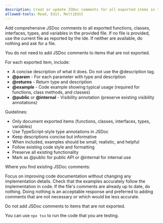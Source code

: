 ```yaml
---
description: Creat or update JSDoc comments for all exported items in the provided file or directory.
allowed-tools: Read, Edit, MultiEdit
---
```


Add comprehensive JSDoc comments to all exported functions, classes, interfaces, types, and variables in the provided file. If no file is provided, use the current file as reported by the ide. If neither are available, do nothing and ask for a file.

You do not need to add JSDoc comments to items that are not exported.

For each exported item, include:

- A concise description of what it does. Do not use the @description tag.
- **@param** - For each parameter with type and description
- **@returns** - Return type and description
- **@example** - Code example showing typical usage (required for functions, class methods, and classes)
- **@public** or **@internal** - Visibility annotation (preserve existing visibility annotations)

Guidelines:

- Only document exported items (functions, classes, interfaces, types, variables)
- Use TypeScript-style type annotations in JSDoc
- Keep descriptions concise but informative
- When included, examples should be small, realistic, and helpful
- Follow existing code style and formatting
- Preserve all existing functionality
- Mark as @public for public API or @internal for internal use

Where you find existing JSDoc comments:

Focus on improving code documentation without changing any implementation details. Check that the examples accurately follow the implementation in code. If the file's comments are already up to date, do nothing. Doing nothing is an acceptable response and preferred to adding comments that are not necessary or which would be less accurate.

Do not add JSDoc comments to items that are not exported.

You can use `npx tsx` to run the code that you are testing.
